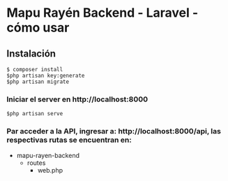 # Mapu Rayén Backend - Laravel - cómo usar
## Instalación

`$ composer install`     
`$php artisan key:generate`     
`$php artisan migrate`
    
### Iniciar el server en http://localhost:8000
    
`$php artisan serve`

### Par acceder a la API, ingresar a: http://localhost:8000/api, las respectivas rutas se encuentran en:

                
+ mapu-rayen-backend
    + routes
        + web.php
        
